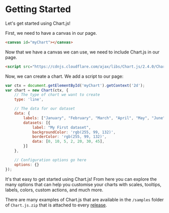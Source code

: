 # Getting Started

Let's get started using Chart.js!

First, we need to have a canvas in our page.

```html
<canvas id="myChart"></canvas>
```

Now that we have a canvas we can use, we need to include Chart.js in our page.

```html
<script src="https://cdnjs.cloudflare.com/ajax/libs/Chart.js/2.4.0/Chart.min.js"></script>
```

Now, we can create a chart. We add a script to our page:

```javascript
var ctx = document.getElementById('myChart').getContext('2d');
var chart = new Chart(ctx, {
    // The type of chart we want to create
    type: 'line',

    // The data for our dataset
    data: {
        labels: ["January", "February", "March", "April", "May", "June", "July"],
        datasets: [{
            label: "My First dataset",
            backgroundColor: 'rgb(255, 99, 132)',
            borderColor: 'rgb(255, 99, 132)',
            data: [0, 10, 5, 2, 20, 30, 45],
        }]
    },

    // Configuration options go here
    options: {}
});
```

It's that easy to get started using Chart.js! From here you can explore the many options that can help you customise your charts with scales, tooltips, labels, colors, custom actions, and much more.

There are many examples of Chart.js that are available in the `/samples` folder of `Chart.js.zip` that is attached to every [release](https://github.com/chartjs/Chart.js/releases).